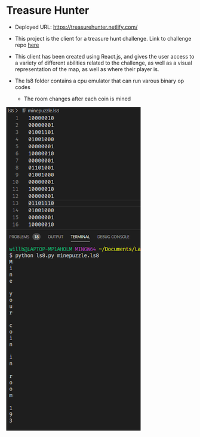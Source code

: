# Treasure Hunter
- Deployed URL: https://treasurehunter.netlify.com/
- This project is the client for a treasure hunt challenge. Link to challenge repo [here](https://github.com/LambdaSchool/CS-Build-Week-2)

- This client has been created using React.js, and gives the user access to a variety of different abilities related to the challenge, as well as a visual representation of the map, as well as where their player is.

- The ls8 folder contains a cpu emulator that can run varous binary op codes

  - The room changes after each coin is mined

![ls8example](src/images/ls8example.PNG)
